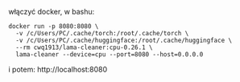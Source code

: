włączyć docker, w bashu:

```
docker run -p 8080:8080 \
  -v /c/Users/PC/.cache/torch:/root/.cache/torch \
  -v /c/Users/PC/.cache/huggingface:/root/.cache/huggingface \
  --rm cwq1913/lama-cleaner:cpu-0.26.1 \
  lama-cleaner --device=cpu --port=8080 --host=0.0.0.0
```

i potem: http://localhost:8080
